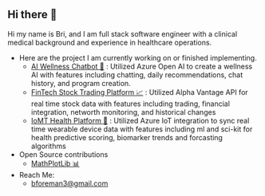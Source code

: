## Hi there 👋
Hi my name is Bri, and I am full stack software engineer with a clinical medical background and experience in healthcare operations.
- Here are the project I am currently working on or finished implementing.
  - [AI Wellness Chatbot 🤖](github.com/brifore13/) : Utilized Azure Open AI to create a wellness AI with features including chatting, daily recommendations, chat history, and program creation.
  - [FinTech Stock Trading Platform 📈](github.com/brifore13) : Utilized Alpha Vantage API for real time stock data with features including trading, financial integration, networth monitoring, and historical changes
  - [IoMT Health Platform 👟](github.com/brifore13) : Utilized Azure IoT integration to sync real time wearable device data with features including ml and sci-kit for health predictive scoring, biomarker trends and forcasting algorithms
- Open Source contributions
  - [MathPlotLib 📊]((https://github.com/matplotlib/matplotlib/pull/29696))
- Reach Me:
  - bforeman3@gmail.com 
<!--
**brifore13/brifore13** is a ✨ _special_ ✨ repository because its `README.md` (this file) appears on your GitHub profile.

Here are some ideas to get you started:

- 🔭 I’m currently working on ...
- 🌱 I’m currently learning ...
- 👯 I’m looking to collaborate on ...
- 🤔 I’m looking for help with ...
- 💬 Ask me about ...
- 📫 How to reach me: ...
- 😄 Pronouns: ...
- ⚡ Fun fact: ...
-->
